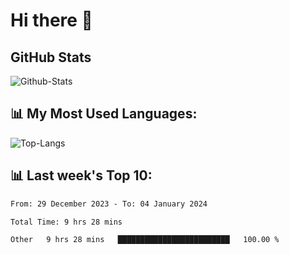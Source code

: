 # Hi there 👋

## GitHub Stats
![Github-Stats](https://github-readme-stats-sigma-five.vercel.app/api?username=ltorson&show_icons=true&theme=radical&count_private=true)

## 📊 My Most Used Languages:
![Top-Langs](https://github-readme-stats-sigma-five.vercel.app/api/top-langs/?username=LTorson&layout=compact&langs_count=10)

## 📊 Last week's Top 10:
<!--START_SECTION:waka-->

```txt
From: 29 December 2023 - To: 04 January 2024

Total Time: 9 hrs 28 mins

Other   9 hrs 28 mins   █████████████████████████   100.00 %
```

<!--END_SECTION:waka-->

